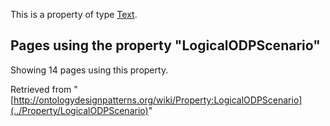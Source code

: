 This is a property of type [Text](../Type/Text "Type:Text").




  


## Pages using the property "LogicalODPScenario"


Showing 14 pages using this property.



Retrieved from "[http://ontologydesignpatterns.org/wiki/Property:LogicalODPScenario](../Property/LogicalODPScenario)"